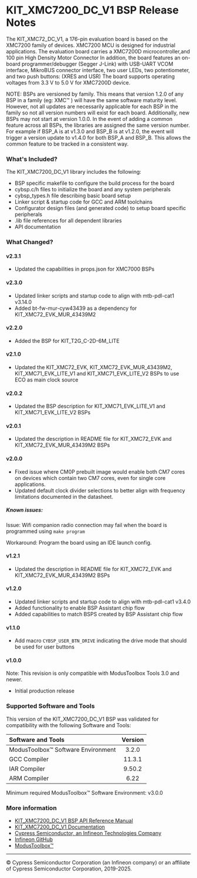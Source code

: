 # KIT_XMC7200_DC_V1 BSP Release Notes
The KIT_XMC72_DC_V1, a 176-pin evaluation board is based on the XMC7200 family of devices. XMC7200 MCU is designed for  industrial applications. The evaluation board carries a XMC7200D microcontroller,and 100 pin High Density Motor Connector In addition, the board features an on-board programmer/debugger (Segger J-Link) with USB-UART VCOM interface,  MikroBUS connector interface, two user LEDs, two potentiometer, and two push buttons: (XRES and USR) The board supports operating voltages from 3.3 V to 5.0 V for XMC7200D device.

NOTE: BSPs are versioned by family. This means that version 1.2.0 of any BSP in a family (eg: XMC™ ) will have the same software maturity level. However, not all updates are necessarily applicable for each BSP in the family so not all version numbers will exist for each board. Additionally, new BSPs may not start at version 1.0.0. In the event of adding a common feature across all BSPs, the libraries are assigned the same version number. For example if BSP_A is at v1.3.0 and BSP_B is at v1.2.0, the event will trigger a version update to v1.4.0 for both BSP_A and BSP_B. This allows the common feature to be tracked in a consistent way.

### What's Included?
The KIT_XMC7200_DC_V1 library includes the following:
* BSP specific makefile to configure the build process for the board
* cybsp.c/h files to initialize the board and any system peripherals
* cybsp_types.h file describing basic board setup
* Linker script & startup code for GCC and ARM toolchains
* Configurator design files (and generated code) to setup board specific peripherals
* .lib file references for all dependent libraries
* API documentation

### What Changed?
#### v2.3.1
* Updated the capabilities in props.json for XMC7000 BSPs
#### v2.3.0
* Updated linker scripts and startup code to align with mtb-pdl-cat1 v3.14.0
* Added bt-fw-mur-cyw43439 as a dependency for KIT_XMC72_EVK_MUR_43439M2
#### v2.2.0
* Added the BSP for KIT_T2G_C-2D-6M_LITE
#### v2.1.0
* Updated the KIT_XMC72_EVK, KIT_XMC72_EVK_MUR_43439M2, KIT_XMC71_EVK_LITE_V1 and KIT_XMC71_EVK_LITE_V2 BSPs to use ECO as main clock source
#### v2.0.2
* Updated the BSP description for KIT_XMC71_EVK_LITE_V1 and KIT_XMC71_EVK_LITE_V2 BSPs
#### v2.0.1
* Updated the description in README file for KIT_XMC72_EVK and KIT_XMC72_EVK_MUR_43439M2 BSPs
#### v2.0.0
* Fixed issue where CM0P prebuilt image would enable both CM7 cores on devices which contain
  two CM7 cores, even for single core applications.
* Updated default clock divider selections to better align with frequency limitations documented
  in the datasheet.

##### Known issues:
Issue: Wifi companion radio connection may fail when the board is programmed using `make program`

Workaround: Program the board using an IDE launch config.
#### v1.2.1
* Updated the description in README file for KIT_XMC72_EVK and KIT_XMC72_EVK_MUR_43439M2 BSPs
#### v1.2.0
* Updated linker scripts and startup code to align with mtb-pdl-cat1 v3.4.0
* Added functionality to enable BSP Assistant chip flow
* Added capabilities to match BSPS created by BSP Assistant chip flow
#### v1.1.0
* Add macro `CYBSP_USER_BTN_DRIVE` indicating the drive mode that should be used for user buttons
#### v1.0.0
Note: This revision is only compatible with ModusToolbox Tools 3.0 and newer.
* Initial production release

### Supported Software and Tools
This version of the KIT_XMC7200_DC_V1 BSP was validated for compatibility with the following Software and Tools:

| Software and Tools                        | Version |
| :---                                      | :----:  |
| ModusToolbox™ Software Environment        | 3.2.0   |
| GCC Compiler                              | 11.3.1  |
| IAR Compiler                              | 9.50.2  |
| ARM Compiler                              | 6.22    |

Minimum required ModusToolbox™ Software Environment: v3.0.0

### More information
* [KIT_XMC7200_DC_V1 BSP API Reference Manual][api]
* [KIT_XMC7200_DC_V1 Documentation](https://www.infineon.com/dgdl/Infineon-XMC-7200-Datasheet-DataSheet-v01_00-EN.pdf?fileId=8ac78c8c8412f8d30184443173374425)
* [Cypress Semiconductor, an Infineon Technologies Company](http://www.cypress.com)
* [Infineon GitHub](https://github.com/infineon)
* [ModusToolbox™](https://www.cypress.com/products/modustoolbox-software-environment)

[api]: https://infineon.github.io/TARGET_KIT_XMC7200_DC_V1/html/modules.html

---
© Cypress Semiconductor Corporation (an Infineon company) or an affiliate of Cypress Semiconductor Corporation, 2019-2025.